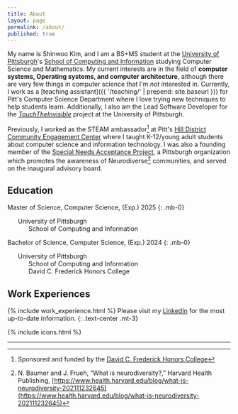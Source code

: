 ```yaml
---
title: About
layout: page
permalink: /about/
published: true
---
```


My name is Shinwoo Kim, and I am a BS+MS student at the [University of Pittsburgh](https://pitt.edu)'s [School of Computing and Information](https://sci.pitt.edu) studying Computer Science and Mathematics. My current interests are in the field of **computer systems, Operating systems, and computer architecture**, although there are very few things in computer science that I'm *not* interested in. Currently, I work as a [teaching assistant]({{ '/teaching/' | prepend: site.baseurl }}) for Pitt's Computer Science Department where I love trying new techniques to help students learn. Additionally, I also am the Lead Software Developer for the [*TouchTheInvisible*](https://touchtheinvisible.com) project at the University of Pittsburgh.

Previously, I worked as the STEAM ambassador[^sponser] at Pitt's [Hill District Community Engagement Center](https://cec.pitt.edu/hilldistrict/) where I taught K-12/young adult students about computer science and information technology. I was also a founding member of the [Special Needs Acceptance Project](https://snapfse.com/), a Pittsburgh organization which promotes the awareness of Neurodiverse[^neurodiverse] communities, and served on the inaugural advisory board.<span class="endmark"></span>

[^sponser]: Sponsored and funded by the [David C. Frederick Honors College](https://www.frederickhonors.pitt.edu/)
[^neurodiverse]: N. Baumer and J. Frueh, “What is neurodiversity?,” Harvard Health Publishing, [https://www.health.harvard.edu/blog/what-is-neurodiversity-202111232645](https://www.health.harvard.edu/blog/what-is-neurodiversity-202111232645)

## **Education**
<span class="h3"><i class="fa-solid fa-graduation-cap"></i>Master of Science, Computer Science, (Exp.) 2025</span>
{: .mb-0}

- <i class="pitt-icon"></i>University of Pittsburgh
  - School of Computing and Information

<span class="h3"><i class="fa-solid fa-graduation-cap"></i>Bachelor of Science, Computer Science, (Exp.) 2024</span>
{: .mb-0}

- <i class="pitt-icon"></i>University of Pittsburgh
  - School of Computing and Information
  - David C. Frederick Honors College

## **Work Experiences**

{% include work_experience.html %}
Please visit my [LinkedIn](https://linkedin.com/in/kimshinwoo) for the most up-to-date information.
{: .text-center .mt-3}

{% include icons.html %}

<style>ul{list-style: none;}</style>

---